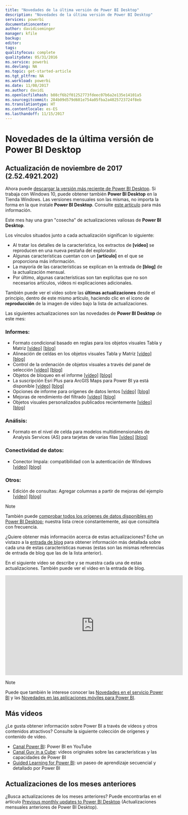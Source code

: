 ```yaml
---
title: "Novedades de la última versión de Power BI Desktop"
description: "Novedades de la última versión de Power BI Desktop"
services: powerbi
documentationcenter: 
author: davidiseminger
manager: kfile
backup: 
editor: 
tags: 
qualityfocus: complete
qualitydate: 05/31/2016
ms.service: powerbi
ms.devlang: NA
ms.topic: get-started-article
ms.tgt_pltfrm: NA
ms.workload: powerbi
ms.date: 11/08/2017
ms.author: davidi
ms.openlocfilehash: b08cf6b2f01252773fdeec07b6a2e135e14101a5
ms.sourcegitcommit: 284b09d579d601e754a05fba2a4025723724f8eb
ms.translationtype: HT
ms.contentlocale: es-ES
ms.lasthandoff: 11/15/2017
---
```

# <a name="whats-new-in-the-latest-power-bi-desktop-update"></a>Novedades de la última versión de Power BI Desktop

## <a name="november-2017-update-2524921202"></a>Actualización de noviembre de 2017 (2.52.4921.202)

Ahora puede [descargar la versión más reciente de Power BI Desktop](https://powerbi.microsoft.com/desktop). Si trabaja con Windows 10, puede obtener también **Power BI Desktop** en la Tienda Windows. Las versiones mensuales son las mismas, no importa la forma en la que instale **Power BI Desktop**. Consulte [este artículo](desktop-get-the-desktop.md) para más información. 

Este mes hay una gran "cosecha" de actualizaciones valiosas de **Power BI Desktop**. 

Los vínculos situados junto a cada actualización significan lo siguiente:

-   Al tratar los detalles de la característica, los extractos de **[vídeo]** se reproducen en una nueva pestaña del explorador.
-   Algunas características cuentan con un **[artículo]** en el que se proporciona más información.
-   La mayoría de las características se explican en la entrada de **[blog]** de la actualización mensual.
-   Por último, algunas características son tan explícitas que no son necesarios artículos, vídeos ni explicaciones adicionales.

También puede ver el vídeo sobre las **últimas actualizaciones** desde el principio, dentro de este mismo artículo, haciendo clic en el icono de **reproducción** de la imagen de vídeo bajo la lista de actualizaciones.

Las siguientes actualizaciones son las novedades de **Power BI Desktop** de este mes:

### <a name="reporting"></a>Informes:

-   Formato condicional basado en reglas para los objetos visuales Tabla y Matriz [[vídeo]](https://youtu.be/sI3yRjdnJ7w?t=55s) [[blog]](https://powerbi.microsoft.com/blog/power-bi-desktop-november-2017-feature-summary/#conditionalFormatting) 
-   Alineación de celdas en los objetos visuales Tabla y Matriz [[vídeo]](https://youtu.be/sI3yRjdnJ7w?t=4m16s) [[blog]](https://powerbi.microsoft.com/blog/power-bi-desktop-november-2017-feature-summary/#alignment) 
-   Control de la ordenación de objetos visuales a través del panel de selección [[vídeo]](https://youtu.be/sI3yRjdnJ7w?t=6m21s) [[blog]](https://powerbi.microsoft.com/blog/power-bi-desktop-november-2017-feature-summary/#selectionPane) 
-   Objetos de bloqueo en el informe [[vídeo]](https://youtu.be/sI3yRjdnJ7w?t=9m2s) [[blog]](https://powerbi.microsoft.com/blog/power-bi-desktop-november-2017-feature-summary/#lock) 
-   La suscripción Esri Plus para ArcGIS Maps para Power BI ya está disponible [[vídeo]](https://youtu.be/sI3yRjdnJ7w?t=10m31s) [[blog]](https://powerbi.microsoft.com/blog/power-bi-desktop-november-2017-feature-summary/#esriPlus) 
-   Opciones de informe para orígenes de datos lentos [[vídeo]](https://youtu.be/sI3yRjdnJ7w?t=16m11s) [[blog]](https://powerbi.microsoft.com/blog/power-bi-desktop-november-2017-feature-summary/#slowDataSource) 
-   Mejoras de rendimiento del filtrado [[vídeo]](https://youtu.be/sI3yRjdnJ7w?t=20m9s) [[blog]](https://powerbi.microsoft.com/blog/power-bi-desktop-november-2017-feature-summary/#filtering) 
-   Objetos visuales personalizados publicados recientemente [[vídeo]](https://youtu.be/sI3yRjdnJ7w?t=20m50s) [[blog]](https://powerbi.microsoft.com/blog/power-bi-desktop-november-2017-feature-summary/#customVisuals) 


### <a name="analytics"></a>Análisis:

-   Formato en el nivel de celda para modelos multidimensionales de Analysis Services (AS) para tarjetas de varias filas [[vídeo]](https://youtu.be/sI3yRjdnJ7w?t=27m25s) [[blog]](https://powerbi.microsoft.com/blog/power-bi-desktop-november-2017-feature-summary/#cellLevelFormatting) 


### <a name="data-connectivity"></a>Conectividad de datos:

-   Conector Impala: compatibilidad con la autenticación de Windows [[vídeo]](https://youtu.be/sI3yRjdnJ7w?t=28m9s) [[blog]](https://powerbi.microsoft.com/blog/power-bi-desktop-november-2017-feature-summary/#impala) 


### <a name="other"></a>Otros:

-   Edición de consultas: Agregar columnas a partir de mejoras del ejemplo [[vídeo]](https://youtu.be/sI3yRjdnJ7w?t=28m34s) [[blog]](https://powerbi.microsoft.com/blog/power-bi-desktop-november-2017-feature-summary/#addColumnFromExamples) 



> [!NOTE]
> También puede [comprobar todos los orígenes de datos disponibles en Power BI Desktop](desktop-data-sources.md); nuestra lista crece constantemente, así que consúltela con frecuencia.

¿Quiere obtener más información acerca de estas actualizaciones? Eche un vistazo a la [entrada de blog](https://powerbi.microsoft.com/blog/power-bi-desktop-september-2017-feature-summary) para obtener información más detallada sobre cada una de estas características nuevas (estas son las mismas referencias de entrada de blog que las de la lista anterior).

En el siguiente vídeo se describe y se muestra cada una de estas actualizaciones. También puede ver el vídeo en la entrada de blog.

<iframe width="560" height="315" src="https://www.youtube.com/embed/sI3yRjdnJ7w" frameborder="0" allowfullscreen></iframe>

> [!NOTE]
> Puede que también le interese conocer las [Novedades en el servicio Power BI](service-whats-new.md) y las [Novedades en las aplicaciones móviles para Power BI](mobile-whats-new-in-the-mobile-apps.md).

## <a name="more-videos"></a>Más vídeos

¿Le gusta obtener información sobre Power BI a través de vídeos y otros contenidos atractivos? Consulte la siguiente colección de orígenes y contenido de vídeo.

-   [Canal Power BI](https://www.youtube.com/user/mspowerbi): Power BI en YouTube
-   [Canal Guy in a Cube](https://www.youtube.com/channel/UCFp1vaKzpfvoGai0vE5VJ0w): vídeos originales sobre las características y las capacidades de Power BI
-   [Guided Learning for Power BI](https://powerbi.microsoft.com/guided-learning/): un paseo de aprendizaje secuencial y detallado por Power BI

## <a name="previous-months-updates"></a>Actualizaciones de los meses anteriores

¿Busca actualizaciones de los meses anteriores? Puede encontrarlas en el artículo [Previous monthly updates to Power BI Desktop](desktop-latest-update-archive.md) (Actualizaciones mensuales anteriores de Power BI Desktop).